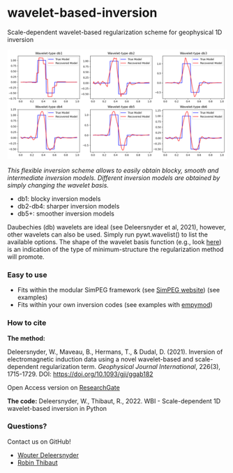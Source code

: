 # wavelet-based-inversion
Scale-dependent wavelet-based regularization scheme for geophysical 1D  inversion

![Ensemble of inversion models](docs/img/Ensemble.png)

*This flexible inversion scheme allows to easily obtain blocky, smooth and intermediate inversion models. 
Different inversion models are obtained by simply changing the wavelet basis.*
- db1: blocky inversion models
- db2-db4: sharper inversion models
- db5+: smoother inversion models 

Daubechies (db) wavelets are ideal (see Deleersnyder et al, 2021), however, other wavelets can also be used. Simply run pywt.wavelist() to list the available options. The shape of the wavelet basis function (e.g., look [here](http://wavelets.pybytes.com/)) is an indication of the type of minimum-structure the regularization method will promote.
### Easy to use
- Fits within the modular SimPEG framework (see [SimPEG website](https://simpeg.xyz/)) (see examples)
- Fits within your own inversion codes (see examples with [empymod](https://empymod.emsig.xyz/en/stable/))

### How to cite
**The method:**

Deleersnyder, W., Maveau, B., Hermans, T., & Dudal, D. (2021). Inversion of electromagnetic induction data using a novel wavelet-based and scale-dependent regularization term. _Geophysical Journal International_, 226(3), 1715-1729.  DOI: https://doi.org/10.1093/gji/ggab182

Open Access version on [ResearchGate](https://www.researchgate.net/publication/351407378_Inversion_of_electromagnetic_induction_data_using_a_novel_wavelet-based_and_scale-dependent_regularization_term)

**The code:**
Deleersnyder, W., Thibaut, R., 2022. WBI - Scale-dependent 1D wavelet-based inversion in Python
### Questions?
Contact us on GitHub!
- [Wouter Deleersnyder](https://github.com/WouterDls)
- [Robin Thibaut](https://github.com/RobinThibaut)